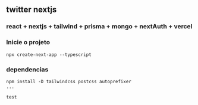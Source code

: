## twitter nextjs

### react + nextjs + tailwind + prisma + mongo + nextAuth + vercel

### Inicie o projeto
```
npx create-next-app --typescript

```

### dependencias 

```
npm install -D tailwindcss postcss autoprefixer
...

test
```